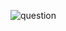 ![question](https://github.com/kimura-12/AtCoder_Training/blob/master/AtCoder_Begginner_Contest/ABC178/C.Ubiquity/question.png)